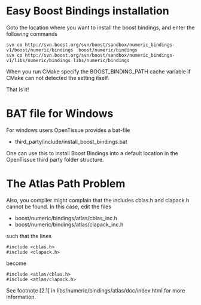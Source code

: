 # Easy Boost Bindings installation
Goto the location where you want to install the boost bindings, and enter the following commands

    svn co http://svn.boost.org/svn/boost/sandbox/numeric_bindings-v1/boost/numeric/bindings  boost/numeric/bindings
    svn co http://svn.boost.org/svn/boost/sandbox/numeric_bindings-v1/libs/numeric/bindings libs/numeric/bindings

When you run CMake specify the BOOST_BINDING_PATH cache variable if CMake can not detected the setting itself.

That is it!

# BAT file for Windows
For windows users OpenTissue provides a bat-file
  - third_party/include/install_boost_bindings.bat

One can use this to install Boost Bindings into a default location in the OpenTissue third party folder structure.

# The Atlas Path Problem
Also, you compiler might complain that the includes cblas.h and clapack.h cannot be found. In this case, edit the files
  - boost/numeric/bindings/atlas/cblas_inc.h
  - boost/numeric/bindings/atlas/clapack_inc.h

such that the lines

    #include <cblas.h>
    #include <clapack.h>

become

    #include <atlas/cblas.h>
    #include <atlas/clapack.h>

See footnote [2.1] in libs/numeric/bindings/atlas/doc/index.html for more information.
